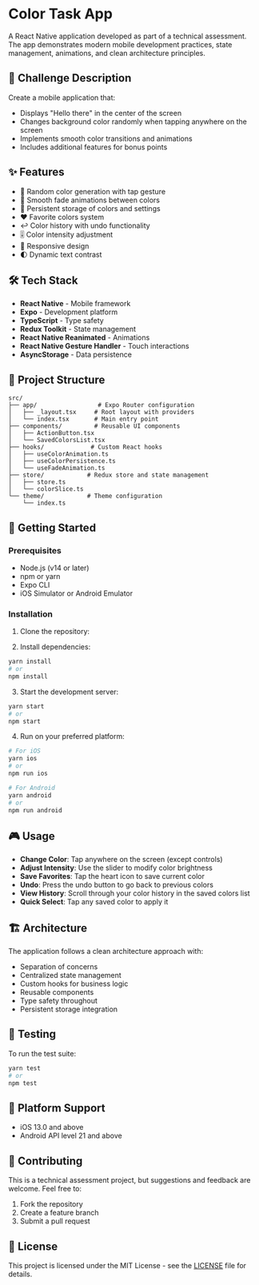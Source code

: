 # Color Task App

A React Native application developed as part of a technical assessment. The app demonstrates modern mobile development practices, state management, animations, and clean architecture principles.

## 🎯 Challenge Description

Create a mobile application that:
- Displays "Hello there" in the center of the screen
- Changes background color randomly when tapping anywhere on the screen
- Implements smooth color transitions and animations
- Includes additional features for bonus points

## ✨ Features

- 🎨 Random color generation with tap gesture
- 🔄 Smooth fade animations between colors
- 💾 Persistent storage of colors and settings
- ❤️ Favorite colors system
- ↩️ Color history with undo functionality
- 🎚️ Color intensity adjustment
- 📱 Responsive design
- 🌓 Dynamic text contrast

## 🛠 Tech Stack

- **React Native** - Mobile framework
- **Expo** - Development platform
- **TypeScript** - Type safety
- **Redux Toolkit** - State management
- **React Native Reanimated** - Animations
- **React Native Gesture Handler** - Touch interactions
- **AsyncStorage** - Data persistence

## 📁 Project Structure

```
src/
├── app/                 # Expo Router configuration
│   ├── _layout.tsx     # Root layout with providers
│   └── index.tsx       # Main entry point
├── components/         # Reusable UI components
│   ├── ActionButton.tsx
│   └── SavedColorsList.tsx
├── hooks/             # Custom React hooks
│   ├── useColorAnimation.ts
│   ├── useColorPersistence.ts
│   └── useFadeAnimation.ts
├── store/            # Redux store and state management
│   ├── store.ts
│   └── colorSlice.ts
└── theme/            # Theme configuration
    └── index.ts
```

## 🚀 Getting Started

### Prerequisites

- Node.js (v14 or later)
- npm or yarn
- Expo CLI
- iOS Simulator or Android Emulator

### Installation

1. Clone the repository:

2. Install dependencies:
```bash
yarn install
# or
npm install
```

3. Start the development server:
```bash
yarn start
# or
npm start
```

4. Run on your preferred platform:
```bash
# For iOS
yarn ios
# or
npm run ios

# For Android
yarn android
# or
npm run android
```

## 🎮 Usage

- **Change Color**: Tap anywhere on the screen (except controls)
- **Adjust Intensity**: Use the slider to modify color brightness
- **Save Favorites**: Tap the heart icon to save current color
- **Undo**: Press the undo button to go back to previous colors
- **View History**: Scroll through your color history in the saved colors list
- **Quick Select**: Tap any saved color to apply it

## 🏗 Architecture

The application follows a clean architecture approach with:
- Separation of concerns
- Centralized state management
- Custom hooks for business logic
- Reusable components
- Type safety throughout
- Persistent storage integration

## 🧪 Testing

To run the test suite:
```bash
yarn test
# or
npm test
```

## 📱 Platform Support

- iOS 13.0 and above
- Android API level 21 and above

## 🤝 Contributing

This is a technical assessment project, but suggestions and feedback are welcome. Feel free to:
1. Fork the repository
2. Create a feature branch
3. Submit a pull request

## 📄 License

This project is licensed under the MIT License - see the [LICENSE](LICENSE) file for details.
